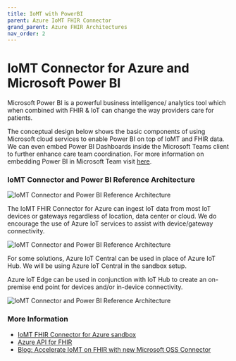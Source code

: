 ```yaml
---
title: IoMT with PowerBI
parent: Azure IoMT FHIR Connector
grand_parent: Azure FHIR Architectures
nav_order: 2
---
```


# IoMT Connector for Azure and Microsoft Power BI

Microsoft Power BI is a powerful business intelligence/ analytics tool which when combined with FHIR & IoT can change the way providers care for patients.

The conceptual design below shows the basic components of using Microsoft cloud services to enable Power BI on top of IoMT and FHIR data. We can even embed Power BI Dashboards inside the Microsoft Teams client to further enhance care team coordination. For more information on embedding Power BI in Microsoft Team visit [here](https://docs.microsoft.com/en-us/power-bi/collaborate-share/service-embed-report-microsoft-teams).

### IoMT Connector and Power BI Reference Architecture

![IoMT Connector and Power BI Reference Architecture](/assets/images/IoMT2PBIConcept.jpg)

The IoMT FHIR Connector for Azure can ingest IoT data from most IoT devices or gateways regardless of location, data center or cloud. We do encourage the use of Azure IoT services to assist with device/gateway connectivity.

![IoMT Connector and Power BI Reference Architecture](/assets/images/IoMT2PBIwIoTHub.jpg)

For some solutions, Azure IoT Central can be used in place of Azure IoT Hub. We will be using Azure IoT Central in the sandbox setup.

Azure IoT Edge can be used in conjunction with IoT Hub to create an on-premise end point for devices and/or in-device connectivity.

![IoMT Connector and Power BI Reference Architecture](/assets/images/IoMT2PBIwithIoTEdge.jpg)


### More Information
- [IoMT FHIR Connector for Azure sandbox](https://github.com/microsoft/iomt-fhir/blob/master/docs/Sandbox.md)
- [Azure API for FHIR](https://docs.microsoft.com/en-us/azure/healthcare-apis/)
- [Blog: Accelerate IoMT on FHIR with new Microsoft OSS Connector](https://azure.microsoft.com/en-us/blog/accelerate-iomt-on-fhir-with-new-microsoft-oss-connector/)

